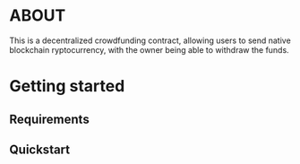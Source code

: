 # ABOUT

This is a decentralized crowdfunding contract, allowing users to send native blockchain  ryptocurrency, with the owner being able to withdraw the funds.

# Getting started 

## Requirements


## Quickstart